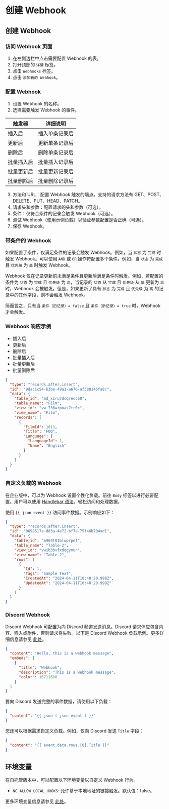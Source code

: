 # 创建 Webhook

## 创建 Webhook

### 访问 Webhook 页面

1. 在左侧边栏中点击需要配置 Webhook 的表。
2. 打开顶部的 `详情` 标签。
3. 点击 `Webhooks` 标签。
4. 点击 `添加新的 Webhook`。

### 配置 Webhook

1. 设置 Webhook 的名称。
2. 选择需要触发 Webhook 的事件。

| 触发器        | 详细说明                  |
|---------------|---------------------------|
| 插入后        | 插入单条记录后             |
| 更新后        | 更新单条记录后             |
| 删除后        | 删除单条记录后             |
| 批量插入后    | 批量插入记录后             |
| 批量更新后    | 批量更新记录后             |
| 批量删除后    | 批量删除记录后             |

3. 方法和 URL：配置 Webhook 触发的端点。支持的请求方法有 GET、POST、DELETE、PUT、HEAD、PATCH。
4. 请求头和参数：配置请求的头和参数（可选）。
5. 条件：仅符合条件的记录会触发 Webhook（可选）。
6. 测试 Webhook（使用示例负载）以验证参数配置是否正确（可选）。
7. 保存 Webhook。

### 带条件的 Webhook

如果配置了条件，仅满足条件的记录会触发 Webhook。例如，当 `状态` 为 `完成` 时触发 Webhook。可以使用 `AND` 或 `OR` 操作符配置多个条件。例如，当 `状态` 为 `完成` 且 `优先级` 为 `高` 时触发 Webhook。

Webhook 仅在记录更新前未满足条件且更新后满足条件时触发。例如，若配置的条件为 `状态` 为 `完成` 且 `优先级` 为 `高`，当记录的 `状态` 从 `完成` 且 `优先级` 从 `低` 更新为 `高` 时，Webhook 会被触发。但是，如果更新了具有 `状态` 为 `完成` 且 `优先级` 为 `高` 的记录中的其他字段，则不会触发 Webhook。

简而言之，只有当 `条件（旧记录）= false` 且 `条件（新记录）= true` 时，Webhook 才会触发。

### Webhook 响应示例

- 插入后
- 更新后
- 删除后
- 批量插入后
- 批量更新后
- 批量删除后

```json
{
  "type": "records.after.insert",
  "id": "9dac1c54-b3be-49a1-a676-af388145fa8c",
  "data": {
    "table_id": "md_xzru7dcqrecc60",
    "table_name": "Film",
    "view_id": "vw_736wrpoas7tr0c",
    "view_name": "Film",
    "records": [
      {
        "FilmId": 1011,
        "Title": "FOO",
        "Language": {
          "LanguageId": 1,
          "Name": "English"
        }
      }
    ]
  }
}
```

### 自定义负载的 Webhook

在企业版中，可以为 Webhook 设置个性化负载。前往 `Body` 标签以进行必要配置。用户可以使用 [Handlebar 语法](https://handlebarsjs.com/guide/#simple-expressions)，轻松访问和处理数据。

使用 `{{ json event }}` 访问事件数据。示例响应如下：

```json
{
  "type": "records.after.insert",
  "id": "0698517a-d83a-4e72-bf7a-75f46b704ad1",
  "data": {
    "table_id": "m969t01blwprpef",
    "table_name": "Table-2",
    "view_id": "vwib3bvfxdqgymun",
    "view_name": "Table-2",
    "rows": [
      {
        "Id": 1,
        "Tags": "Sample Text",
        "CreatedAt": "2024-04-11T10:40:20.998Z",
        "UpdatedAt": "2024-04-11T10:40:20.998Z"
      }
    ]
  }
}
```

### Discord Webhook

Discord Webhook 可配置为向 Discord 频道发送消息。Discord 请求体应包含内容、嵌入或附件，否则请求将失败。以下是 Discord Webhook 负载示例。更多详细信息请参见 [此处](https://birdie0.github.io/discord-webhooks-guide/discord_webhook.html)。

```json
{
  "content": "Hello, this is a webhook message",
  "embeds": [
    {
      "title": "Webhook",
      "description": "This is a webhook message",
      "color": 16711680
    }
  ]
}
```

要向 Discord 发送完整的事件数据，请使用以下负载：

```json
{
  "content": "{{ json ( json event ) }}"
}
```

您还可以根据需求自定义负载。例如，仅向 Discord 发送 `Title` 字段：

```json
{
  "content": "{{ event.data.rows.[0].Title }}"
}
```

## 环境变量

在自托管版本中，可以配置以下环境变量以自定义 Webhook 行为。

- `NC_ALLOW_LOCAL_HOOKS`: 允许基于本地地址的链接触发。默认值：false。

更多环境变量信息请参见 [此处](https://docs.nocodb.com/getting-started/self-hosted/environment-variables)。
